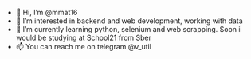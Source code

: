 - 👋 Hi, I’m @mmat16
- 👀 I’m interested in backend and web development, working with data
- 🌱 I’m currently learning python, selenium and web scrapping. Soon i would be studying at School21 from Sber 
- 📫 You can reach me on telegram @v_util

<!---
mmat16/mmat16 is a ✨ special ✨ repository because its `README.md` (this file) appears on your GitHub profile.
You can click the Preview link to take a look at your changes.
--->
